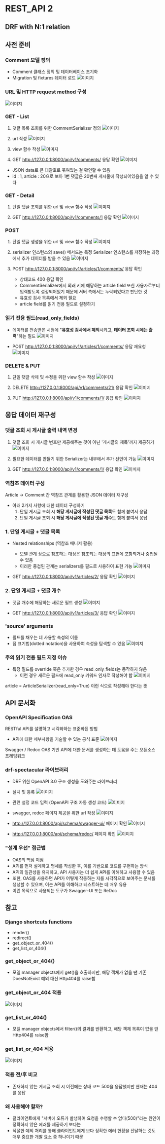 # REST_API 2

## DRF with N:1 relation

## 사전 준비
### Comment 모델 정의
 - Comment 클래스 정의 및 데이터베이스 초기화
 - Migration 및 fixtures 데이터 로드
 ![이미지](./images/capture_1285.PNG)

### URL 및 HTTP request method 구성
 ![이미지](./images/capture_1286.PNG)

### GET - List
 1. 댓글 목록 조회를 위한 CommentSerializer 정의
 ![이미지](./images/capture_1287.PNG)

 2. url 작성
 ![이미지](./images/capture_1288.PNG)

 3. view 함수 작성
 ![이미지](./images/capture_1289.PNG)

 4. GET http://127.0.0.1:8000/api/v1/comments/ 응답 확인
 ![이미지](./images/capture_1290.PNG)
 - JSON data로 큰 대괄호로 묶여있는 걸 확인할 수 있음
 - id : 1, article : 20으로 보아 1번 댓글은 20번째 게시물에 작성되어있음을 알 수 있다

### GET - Detail
 1. 단일 댓글 조회를 위한 url 및 view 함수 작성
 ![이미지](./images/capture_1291.PNG)

 2. GET http://127.0.0.1:8000/api/v1/comments/1 응답 확인
 ![이미지](./images/capture_1292.PNG)

### POST
 1. 단일 댓글 생성을 위한 url 및 view 함수 작성
 ![이미지](./images/capture_1293.PNG)

 2. serializer 인스턴스의 save() 메서드는 특정 Serializer 인스턴스를 저장하는 과정에서 추가 데이터를 받을 수 있음
 ![이미지](./images/capture_1294.PNG)

 3. POST http://127.0.0.1:8000/api/v1/articles/1/comments/ 응답 확인
     - 상태코드 400 응답 확인
     - CommentSerializer에서 외래 키에 해당하는 article field 또한 사용자로부터 입력받도록 설정되어있기 때문에 서버 측에서는 누락되었다고 판단한 것
     - 유효성 검사 목록에서 제외 필요
     - article field를 읽기 전용 필드로 설정하기

### 읽기 전용 필드(read_only_fields)
 - 데이터를 전송받은 시점에 "**유효성 검사에서 제외**시키고, **데이터 조회 시에는 출력**"하는 필드
 ![이미지](./images/capture_1295.PNG)

 - POST http://127.0.0.1:8000/api/v1/articles/1/comments/ 응답 재요청
 ![이미지](./images/capture_1296.PNG)

### DELETE & PUT
 1. 단일 댓글 삭제 및 수정을 위한 view 함수 작성
 ![이미지](./images/capture_1297.PNG)

 2. DELETE http://127.0.0.1:8000/api/v1/comments/21/ 응답 확인
 ![이미지](./images/capture_1298.PNG)

 3. PUT http://127.0.0.1:8000/api/v1/comments/1/ 응답 확인
 ![이미지](./images/capture_1299.PNG)

## 응답 데이터 재구성
### 댓글 조회 시 게시글 출력 내역 변경
 1. 댓글 조회 시 게시글 번호만 제공해주는 것이 아닌 '게시글의 제목'까지 제공하기
 ![이미지](./images/capture_1300.PNG)

 2. 필요한 데이터를 만들기 위한 Serializer는 내부에서 추가 선언이 가능
 ![이미지](./images/capture_1301.PNG)

 3. GET http://127.0.0.1:8000/api/v1/comments/1/ 응답 확인
 ![이미지](./images/capture_1302.PNG)

### 역참조 데이터 구성
Article -> Comment 간 역참조 관계를 활용한 JSON 데이터 재구성
 - 아래 2가지 사항에 대한 데이터 구성하기
     1. 단일 게시글 조회 시 **해당 게시글에 작성된 댓글 목록**도 함께 붙여서 응답
     2. 단일 게시글 조회 시 **해당 게시글에 작성된 댓글 개수**도 함께 붙여서 응답

### 1. 단일 게시글 + 댓글 목록
 - Nested relationships (역참조 매니저 활용)
     - 모델 관계 상으로 참조하는 대상은 참조되는 대상의 표현에 포함되거나 중첩될 수 있음
     - 이러한 중첩된 관계는 serializers를 필드로 사용하여 표현 가능
 ![이미지](./images/capture_1303.PNG)

 - GET http://127.0.0.1:8000/api/v1/articles/2/ 응답 확인
 ![이미지](./images/capture_1304.PNG)

### 2. 단일 게시글 + 댓글 개수
 - 댓글 개수에 해당하는 새로운 필드 생성
 ![이미지](./images/capture_1305.PNG)

 - GET http://127.0.0.1:8000/api/v1/articles/3/ 응답 확인
 ![이미지](./images/capture_1306.PNG)

### 'source' arguments
 - 필드를 채우는 데 사용할 속성의 이름
 - 점 표기법(dotted notation)을 사용하여 속성을 탐색할 수 있음
 ![이미지](./images/capture_1307.PNG)

### **주의** 읽기 전용 필드 지정 이슈
 - 특정 필드를 override 혹은 추가한 경우 read_only_fields는 동작하지 않음
     - 이런 경우 새로운 필드에 read_only 키워드 인자로 작성해야 함
 ![이미지](./images/capture_1308.PNG)

 article = ArticleSerializer(read_only=True)
 이런 식으로 작성해야 한다는 뜻

## API 문서화
### OpenAPI Specification OAS
RESTful API를 설명하고 시각화하는 표준화된 방법
 - API에 대한 세부사항을 기술할 수 있는 공식 표준
 ![이미지](./images/capture_1309.PNG)

Swagger  / Redoc
OAS 기반 API에 대한 문서를 생성하는 데 도움을 주는 오픈소스 프레임워크

### drf-spectacular 라이브러리
 - DRF 위한 OpenAPI 3.0 구조 생성을 도와주는 라이브러리
 - 설치 및 등록
 ![이미지](./images/capture_1310.PNG)

 - 관련 설정 코드 입력 (OpenAPI 구조 자동 생성 코드)
 ![이미지](./images/capture_1311.PNG)

 - swagger, redoc 페이지 제공을 위한 url 작성
 ![이미지](./images/capture_1312.PNG)

 - http://127.0.0.1:8000/api/schema/swagger-ui/ 페이지 확인
 ![이미지](./images/capture_1313.PNG)

 - http://127.0.0.1:8000/api/schema/redoc/ 페이지 확인
 ![이미지](./images/capture_1314.PNG)

### "설계 우선" 접근법
 - OAS의 핵심 이점
 - API를 먼저 설계하고 명세를 작성한 후, 이를 기반으로 코드를 구현하는 방식
 - API의 일관성을 유지하고, API 사용자는 더 쉽게 API를 이해하고 사용할 수 있음
 - 또한, OAS를 사용하면 API가 어떻게 작동하는 지를 시각적으로 보여주는 문서를 생성할 수 있으며, 이는 API를 이해하고 테스트하는 데 매우 유용
 - 이런 목적으로 사용되는 도구가 Swagger-UI 또는 ReDoc

## 참고
### Django shortcuts functions
 - render()
 - redirect()
 - get_object_or_404()
 - get_list_or_404()

### get_object_or_404()
 - 모델 manager objects에서 get()을 호출하지만, 해당 객체가 없을 땐 기존 DoesNotExist 예외 대신 Http404를 raise함

### get_object_or_404 적용
 ![이미지](./images/capture_1315.PNG)

### get_list_or_404()
 - 모델 manager objects에서 filter()의 결과를 반환하고, 해당 객체 목록이 없을 땐 Http404를 raise함

### get_list_or_404 적용
 ![이미지](./images/capture_1316.PNG)

### 적용 전/후 비교
 - 존재하지 않는 게시글 조회 시 이전에는 상태 코드 500을 응답했지만 현재는 404를 응답

### 왜 사용해야 할까?
 - 클라이언트에게 "서버에 오류가 발생하여 요청을 수행할 수 없다(500)"라는 원인이 정확하지 않은 에러를 제공하기 보다는
 - 적절한 예외 처리를 통해 클라이언트에게 보다 정확한 에러 현황을 전달하는 것도 매우 중요한 개발 요소 중 하나이기 때문